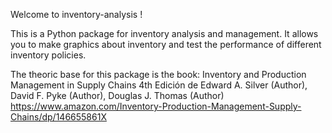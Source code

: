 Welcome to inventory-analysis !

This is a Python package for inventory analysis and management. It allows you to make graphics about inventory and test the performance of different inventory policies.

The theoric base for this package is the book:
    Inventory and Production Management in Supply Chains 4th Edición
    de Edward A. Silver (Author), David F. Pyke (Author), Douglas J. Thomas (Author)
    https://www.amazon.com/Inventory-Production-Management-Supply-Chains/dp/146655861X